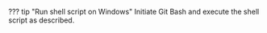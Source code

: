 ??? tip "Run shell script on Windows"
    Initiate Git Bash and execute the shell script as described.